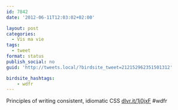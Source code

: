 ```yaml
---
id: 7842
date: '2012-06-11T12:03:02+02:00'

layout: post
categories:
  - Vis ma vie
tags:
  - tweet
format: status
publish_social: no
guid: 'http://tweets.local/?birdsite_tweet=212152962351501312'

birdsite_hashtags:
    - wdfr
---
```


Principles of writing consistent, idiomatic CSS [dlvr.it/1j0jxF](http://dlvr.it/1j0jxF) #wdfr